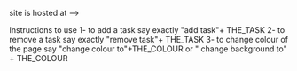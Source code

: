 site is hosted at -->

Instructions to use 
1- to add a task say exactly "add task"+ THE_TASK
2- to remove a task say exactly "remove task"+ THE_TASK
3- to change colour of the page say "change colour to"+THE_COLOUR     or      " change background to" + THE_COLOUR
